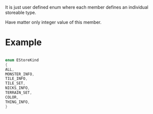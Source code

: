 It is just user defined enum where each member defines an individual storeable type.

Have matter only integer value of this member.

# Example #
```cs

enum EStoreKind
{
ALL,
MONSTER_INFO,
TILE_INFO,
TILE_SET,
NICKS_INFO,
TERRAIN_SET,
COLOR,
THING_INFO,
}
```